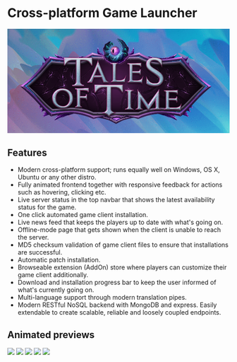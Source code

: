 # Cross-platform Game Launcher

![](./media/loading.png)

## Features

- Modern cross-platform support; runs equally well on Windows, OS X, Ubuntu or any other distro.
- Fully animated frontend together with responsive feedback for actions such as hovering, clicking etc.
- Live server status in the top navbar that shows the latest availability status for the game.
- One click automated game client installation.
- Live news feed that keeps the players up to date with what's going on.
- Offline-mode page that gets shown when the client is unable to reach the server.
- MD5 checksum validation of game client files to ensure that installations are successful.
- Automatic patch installation.
- Browseable extension (AddOn) store where players can customize their game client additionally.
- Download and installation progress bar to keep the user informed of what's currently going on.
- Multi-language support through modern translation pipes.
- Modern RESTful NoSQL backend with MongoDB and express. Easily extendable to create scalable, reliable and loosely coupled endpoints.


## Animated previews
![](./media/on_server_connect.gif)
![](./media/select_client_and_patch.gif)
![](./media/download_addon.gif)
![](./media/settings.gif)
![](./media/modal.gif)